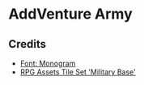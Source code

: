 # AddVenture Army

## Credits
- [Font: Monogram](https://datagoblin.itch.io/monogram)
- [RPG Assets Tile Set 'Military Base'](https://chasersgaming.itch.io/rpg-asset-character-soldier-sms)